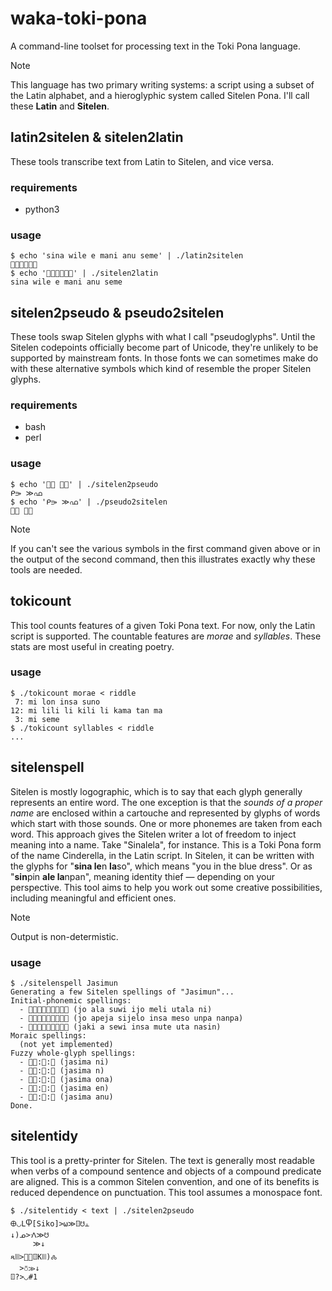 # waka-toki-pona
A command-line toolset for processing text in the Toki Pona language.

> [!NOTE]
> This language has two primary writing systems: a script using a subset of the
> Latin alphabet, and a hieroglyphic system called Sitelen Pona. I'll call
> these **Latin** and **Sitelen**.

## latin2sitelen & sitelen2latin
These tools transcribe text from Latin to Sitelen, and vice versa.

### requirements
- python3

### usage
```
$ echo 'sina wile e mani anu seme' | ./latin2sitelen
󱥞󱥷󱤉󱤲󱤇󱥙
$ echo '󱥞󱥷󱤉󱤲󱤇󱥙' | ./sitelen2latin
sina wile e mani anu seme
```

## sitelen2pseudo & pseudo2sitelen
These tools swap Sitelen glyphs with what I call "pseudoglyphs". Until the
Sitelen codepoints officially become part of Unicode, they're unlikely to be
supported by mainstream fonts. In those fonts we can sometimes make do with
these alternative symbols which kind of resemble the proper Sitelen glyphs.

### requirements
- bash
- perl

### usage
```
$ echo '󱤴󱤃 󱤉󱦀' | ./sitelen2pseudo 
ᑭ⭄ ≫ഫ
$ echo 'ᑭ⭄ ≫ഫ' | ./pseudo2sitelen
󱤴󱤃 󱤉󱦀
```
> [!NOTE]
> If you can't see the various symbols in the first command given above or in
> the output of the second command, then this illustrates exactly why these
> tools are needed.


## tokicount
This tool counts features of a given Toki Pona text. For now, only the Latin
script is supported. The countable features are _morae_ and _syllables_. These
stats are most useful in creating poetry.

### usage
```
$ ./tokicount morae < riddle
 7: mi lon insa suno
12: mi lili li kili li kama tan ma
 3: mi seme
$ ./tokicount syllables < riddle
...
```

## sitelenspell
Sitelen is mostly logographic, which is to say that each glyph generally
represents an entire word. The one exception is that the _sounds of a proper
name_ are enclosed within a cartouche and represented by glyphs of words which
start with those sounds. One or more phonemes are taken from each word. This
approach gives the Sitelen writer a lot of freedom to inject meaning into a
name. Take "Sinalela", for instance. This is a Toki Pona form of the name
Cinderella, in the Latin script. In Sitelen, it can be written with the glyphs
for "**sina le**n **la**so", which means "you in the blue dress". Or as
"**sin**pin **ale la**npan", meaning identity thief — depending on your
perspective. This tool aims to help you work out some creative possibilities,
including meaningful and efficient ones.

> [!NOTE]
> Output is non-determistic.

### usage
```
$ ./sitelenspell Jasimun
Generating a few Sitelen spellings of "Jasimun"...
Initial-phonemic spellings:
  - 󱦐󱤓󱤂󱥦󱤌󱤳󱥱󱥁󱦑 (jo ala suwi ijo meli utala ni)
  - 󱦐󱤓󱦡󱥛󱤏󱦂󱥯󱤽󱦑 (jo apeja sijelo insa meso unpa nanpa)
  - 󱦐󱤐󱤀󱥚󱤏󱤼󱥰󱤿󱦑 (jaki a sewi insa mute uta nasin)
Moraic spellings:
  (not yet implemented)
Fuzzy whole-glyph spellings:
  - 󱦐󱥿:󱥁:󱦑 (jasima ni)
  - 󱦐󱥿:󱦆:󱦑 (jasima n)
  - 󱦐󱥿:󱥆:󱦑 (jasima ona)
  - 󱦐󱥿:󱤊:󱦑 (jasima en)
  - 󱦐󱥿:󱤇:󱦑 (jasima anu)
Done.
```

## sitelentidy
This tool is a pretty-printer for Sitelen. The text is generally most readable
when verbs of a compound sentence and objects of a compound predicate are
aligned. This is a common Sitelen convention, and one of its benefits is
reduced dependence on punctuation. This tool assumes a monospace font.

```
$ ./sitelentidy < text | ./sitelen2pseudo
🜨◡LႴ[Siko]>⍵≫ꘖ☋⫠
↓)ᓄ>ᐼ≫☋
     ≫↓
ጻꔖ>󱥉≫ꘖKꔖ)🝆
  >⛣≫↓
ꘖ?>◡#1
```
